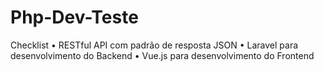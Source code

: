 # Php-Dev-Teste

Checklist
	• RESTful API com padrão de resposta JSON
  • Laravel para desenvolvimento do Backend
  • Vue.js para desenvolvimento do Frontend
 
  


 
